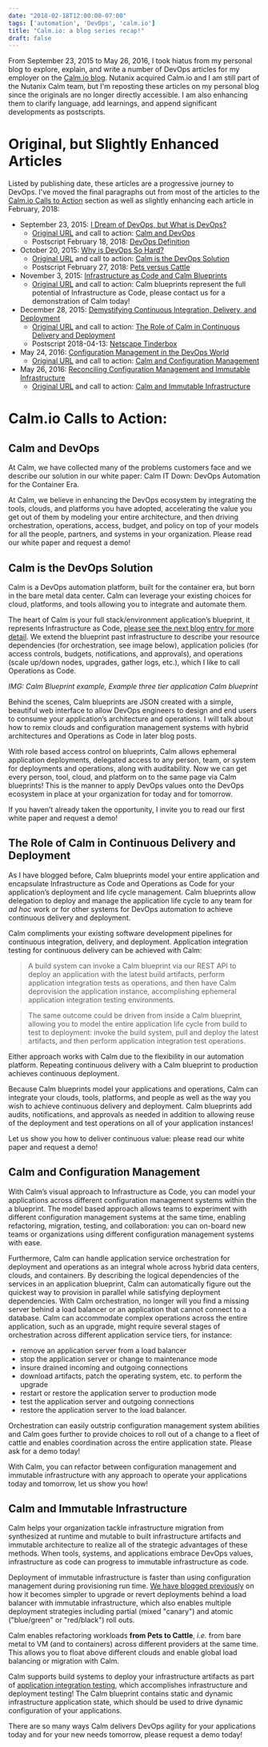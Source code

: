 ```yaml
---
date: "2018-02-18T12:00:00-07:00"
tags: ['automation', 'DevOps', 'calm.io']
title: "Calm.io: a blog series recap!"
draft: false
---
```

From September 23, 2015 to May 26, 2016,
 I took hiatus from my personal blog to explore, explain, and write a number
 of DevOps articles for my employer on the
 [Calm.io blog](http://calm.io/author/mark). Nutanix acquired Calm.io and I
 am still part of the Nutanix Calm team, but I'm reposting these articles on
 my personal blog since the originals are no longer directly accessible.
 I am also enhancing them to clarify language, add learnings,
 and append significant developments as postscripts.
<!--more-->

# Original, but Slightly Enhanced Articles #

Listed by publishing date, these articles are a progressive journey to DevOps.
I've moved the final paragraphs out from most of the articles to the
 [Calm.io Calls to Action](#calm-io-calls-to-action) section as well as
slightly enhancing each article in February, 2018:

* September 23, 2015:
 [I Dream of DevOps, but What is DevOps?](/post/calm.io-recap/calm.io-i-dream-of-devops-but-what-is-devops/)
  * [Original URL](http://calm.io/2015/09/23/i-dream-of-devops-but-what-is-devops/)
  and call to action: [Calm and DevOps](#calm-and-devops)
  * Postscript February 18, 2018: [DevOps Definition](/post/calm.io-recap/calm.io-i-dream-of-devops-but-what-is-devops/#postscript-february-18-2018-devops-definition)
* October 20, 2015:
 [Why is DevOps So Hard?](/post/calm.io-recap/calm.io-why-is-devops-so-hard/)
  * [Original URL](http://calm.io/2015/10/20/why-is-devops-so-hard/)
  and call to action: [Calm is the DevOps Solution](#calm-is-the-devops-solution)
  * Postscript February 27, 2018: [Pets versus Cattle](/post/calm.io-recap/calm.io-why-is-devops-so-hard/#postscript-february-27-2018-pets-versus-cattle)
* November 3, 2015:
 [Infrastructure as Code and Calm Blueprints](/post/calm.io-recap/calm.io-infrastructure-as-code-and-calm-blueprints/)
  * [Original URL](http://calm.io/2015/11/03/infrastructure-as-code-and-calm-blueprints/)
   and call to action:
   Calm blueprints represent the full potential of Infrastructure as Code, please contact us for a demonstration of Calm today!
* December 28, 2015:
 [Demystifying Continuous Integration, Delivery, and Deployment](/post/calm.io-recap/calm.io-demystifying-continuous-integration-delivery-and-deployment/)
  * [Original URL](http://calm.io/2015/12/28/demystifying-continuous-integration-delivery-and-deployment/)
  and call to action:
  [The Role of Calm in Continuous Delivery and Deployment](#the-role-of-calm-in-continuous-delivery-and-deployment)
  * Postscript 2018-04-13: [Netscape Tinderbox](/post/calm.io-recap/calm.io-demystifying-continuous-integration-delivery-and-deployment/#postscript-2018-04-13-netscape-tinderbox)
* May 24, 2016:
 [Configuration Management in the DevOps World](/post/calm.io-recap/calm.io-configuration-management-in-the-devops-world/)
  * [Original URL](http://calm.io/2016/05/24/configuration-management-in-the-devops-world/)
  and call to action: [Calm and Configuration Management](#calm-and-configuration-management)
* May 26, 2016:
 [Reconciling Configuration Management and Immutable Infrastructure](/post/calm.io-recap/calm.io-reconciling_configuration_management_and_immutable_infrastructure)
  * [Original URL](http://calm.io/2016/05/26/reconciling-configuration-management-and-immutable-infrastructure/)
  and call to action: [Calm and Immutable Infrastructure](#calm-and-immutable-infrastructure)

# Calm.io Calls to Action: #

## Calm and DevOps ##

At Calm, we have collected many of the problems customers face and we describe our solution in our white paper: Calm IT Down: DevOps Automation for the Container Era.

At Calm, we believe in enhancing the DevOps ecosystem by integrating the tools, clouds, and platforms you have adopted, accelerating the value you get out of them by modeling your entire architecture, and then driving orchestration, operations, access, budget, and policy on top of your models for all the people, partners, and systems in your organization. Please read our white paper and request a demo!

## Calm is the DevOps Solution ##

Calm is a DevOps automation platform, built for the container era, but born in the bare metal data center. Calm can leverage your existing choices for cloud, platforms, and tools allowing you to integrate and automate them.

The heart of Calm is your full stack/environment application’s blueprint,
 it represents Infrastructure as Code, [please see the next blog entry
 for more detail](/post/calm.io-recap/calm.io-infrastructure-as-code-and-calm-blueprints/).
 We extend the blueprint past infrastructure to describe your resource
 dependencies (for orchestration, see image below), application policies
 (for access controls, budgets, notifications, and approvals),
 and operations (scale up/down nodes, upgrades, gather logs, etc.),
 which I like to call Operations as Code.

*IMG: Calm Blueprint example, Example three tier application Calm blueprint*

Behind the scenes, Calm blueprints are JSON created with a simple, beautiful web interface to allow DevOps engineers to design and end users to consume your application’s architecture and operations. I will talk about how to remix clouds and configuration management systems with hybrid architectures and Operations as Code in later blog posts.

With role based access control on blueprints, Calm allows ephemeral application deployments, delegated access to any person, team, or system for deployments and operations, along with auditability. Now we can get every person, tool, cloud, and platform on to the same page via Calm blueprints! This is the manner to apply DevOps values onto the DevOps ecosystem in place at your organization for today and for tomorrow.

If you haven’t already taken the opportunity, I invite you to read our first white paper and request a demo!

## The Role of Calm in Continuous Delivery and Deployment ##

As I have blogged before, Calm blueprints model your entire application and encapsulate Infrastructure as Code and Operations as Code for your application’s deployment and life cycle management. Calm blueprints allow delegation to deploy and manage the application life cycle to any team for *ad hoc* work or for other systems for DevOps automation to achieve continuous delivery and deployment.

Calm compliments your existing software development pipelines for continuous integration, delivery, and deployment. Application integration testing for continuous delivery can be achieved with Calm:

> A build system can invoke a Calm blueprint via our REST API to deploy an application with the latest build artifacts, perform application integration tests as operations, and then have Calm deprovision the application instance,
accomplishing ephemeral application integration testing environments.

> The same outcome could be driven from inside a Calm blueprint, allowing you to model the entire application life cycle from build to test to deployment: invoke the build system, pull and deploy the latest artifacts, and then perform application integration test operations.

Either approach works with Calm due to the flexibility in our automation platform. Repeating continuous delivery with a Calm blueprint to production achieves continuous deployment.

Because Calm blueprints model your applications and operations, Calm can integrate your clouds, tools, platforms, and people as well as the way you wish to achieve continuous delivery and deployment. Calm blueprints add audits, notifications, and approvals as needed in addition to allowing reuse of the deployment and test operations on all of your application instances!

Let us show you how to deliver continuous value: please read our white paper and request a demo!

## Calm and Configuration Management ##

With Calm’s visual approach to Infrastructure as Code, you can model your applications across different configuration management systems within the a blueprint. The model based approach allows teams to experiment with different configuration management systems at the same time, enabling refactoring, migration, testing, and collaboration: you can on-board new teams or organizations using different configuration management systems with ease.

Furthermore, Calm can handle application service orchestration for deployment and operations as an integral whole across hybrid data centers, clouds, and containers. By describing the logical dependencies of the services in an application blueprint, Calm can automatically figure out the quickest way to provision in parallel while satisfying deployment dependencies. With Calm orchestration, no longer will you find a missing server behind a load balancer or an application that cannot connect to a database. Calm can accommodate complex operations across the entire application, such as an upgrade, might require several stages of orchestration across different application service tiers, for instance:

* remove an application server from a load balancer
* stop the application server or change to maintenance mode
* insure drained incoming and outgoing connections
* download artifacts, patch the operating system, etc. to perform the upgrade
* restart or restore the application server to production mode
* test the application server and outgoing connections
* restore the application server to the load balancer.

Orchestration can easily outstrip configuration management system abilities and Calm goes further to provide choices to roll out of a change to a fleet of cattle and enables coordination across the entire application state. Please ask for a demo today!

With Calm, you can refactor between configuration management
and immutable infrastructure with any approach to operate your applications
today and tomorrow, let us show you how!

## Calm and Immutable Infrastructure ##

Calm helps your organization tackle infrastructure migration from synthesized
 at runtime and mutable to built infrastructure artifacts and immutable
 architecture to realize all of the strategic
 advantages of these methods. When tools, systems, and applications embrace
 DevOps values, infrastructure as code can progress to immutable
 infrastructure as code.

Deployment of immutable infrastructure is faster than using configuration
 management during provisioning run time.
 [We have blogged previously](http://www.calm.io/2016/06/09/building-a-cicd-pipeline-with-docker-and-calm-part-2/)
 on how it becomes simpler to upgrade or revert deployments behind a
 load balancer with immutable infrastructure, which also enables multiple
 deployment strategies including partial (mixed "canary")
 and atomic ("blue/green" or "red/black") roll outs.

Calm enables refactoring workloads __from Pets to Cattle__,
 *i.e.* from bare metal to VM (and to containers) across different providers
 at the same time. This allows you to float above different clouds
 and enable global load balancing or migration with Calm.

Calm supports build systems to deploy your infrastructure artifacts as part of
 [application integration testing](/post/calm.io-recap/calm.io-demystifying-continuous-integration-delivery-and-deployment/),
 which accomplishes infrastructure and deployment testing!
 The Calm blueprint contains static and dynamic
 infrastructure application state, which should be used to drive dynamic
 configuration of your applications.

There are so many ways Calm delivers DevOps agility for your applications
 today and for your new needs tomorrow, please request a demo today!
